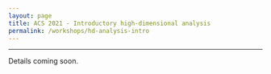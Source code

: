 ```yaml
---
layout: page
title: ACS 2021 - Introductory high-dimensional analysis
permalink: /workshops/hd-analysis-intro
---
```


---

Details coming soon.
